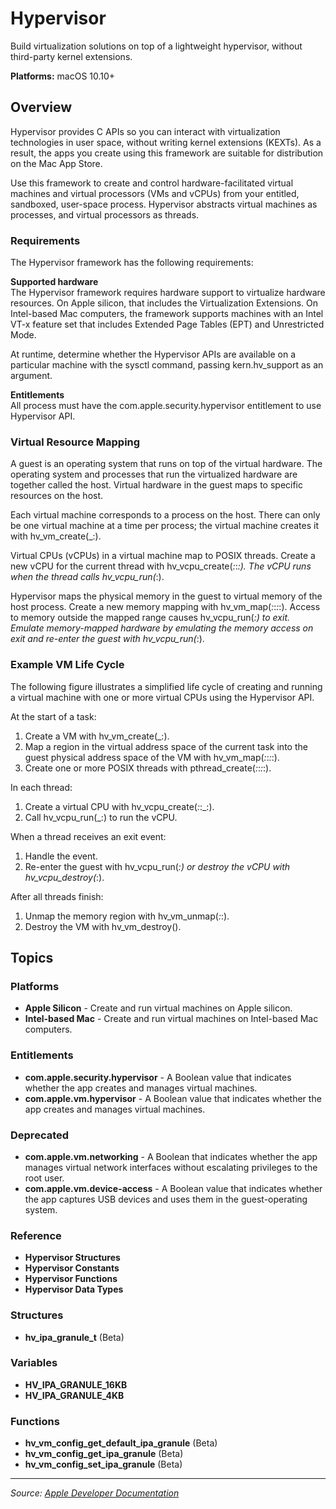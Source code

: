 # Hypervisor

Build virtualization solutions on top of a lightweight hypervisor, without third-party kernel extensions.

**Platforms:** macOS 10.10+

## Overview

Hypervisor provides C APIs so you can interact with virtualization technologies in user space, without writing kernel extensions (KEXTs). As a result, the apps you create using this framework are suitable for distribution on the Mac App Store.

Use this framework to create and control hardware-facilitated virtual machines and virtual processors (VMs and vCPUs) from your entitled, sandboxed, user-space process. Hypervisor abstracts virtual machines as processes, and virtual processors as threads.

### Requirements

The Hypervisor framework has the following requirements:

**Supported hardware**  
The Hypervisor framework requires hardware support to virtualize hardware resources. On Apple silicon, that includes the Virtualization Extensions. On Intel-based Mac computers, the framework supports machines with an Intel VT-x feature set that includes Extended Page Tables (EPT) and Unrestricted Mode.

At runtime, determine whether the Hypervisor APIs are available on a particular machine with the sysctl command, passing kern.hv_support as an argument.

**Entitlements**  
All process must have the com.apple.security.hypervisor entitlement to use Hypervisor API.

### Virtual Resource Mapping

A guest is an operating system that runs on top of the virtual hardware. The operating system and processes that run the virtualized hardware are together called the host. Virtual hardware in the guest maps to specific resources on the host.

Each virtual machine corresponds to a process on the host. There can only be one virtual machine at a time per process; the virtual machine creates it with hv_vm_create(_:).

Virtual CPUs (vCPUs) in a virtual machine map to POSIX threads. Create a new vCPU for the current thread with hv_vcpu_create(_:_:_:). The vCPU runs when the thread calls hv_vcpu_run(_:).

Hypervisor maps the physical memory in the guest to virtual memory of the host process. Create a new memory mapping with hv_vm_map(_:_:_:_:). Access to memory outside the mapped range causes hv_vcpu_run(_:) to exit. Emulate memory-mapped hardware by emulating the memory access on exit and re-enter the guest with hv_vcpu_run(_:).

### Example VM Life Cycle

The following figure illustrates a simplified life cycle of creating and running a virtual machine with one or more virtual CPUs using the Hypervisor API.

At the start of a task:

1. Create a VM with hv_vm_create(_:).
2. Map a region in the virtual address space of the current task into the guest physical address space of the VM with hv_vm_map(_:_:_:_:).
3. Create one or more POSIX threads with pthread_create(_:_:_:_:).

In each thread:

1. Create a virtual CPU with hv_vcpu_create(_:_:_:).
2. Call hv_vcpu_run(_:) to run the vCPU.

When a thread receives an exit event:

1. Handle the event.
2. Re-enter the guest with hv_vcpu_run(_:) or destroy the vCPU with hv_vcpu_destroy(_:).

After all threads finish:

1. Unmap the memory region with hv_vm_unmap(_:_:).
2. Destroy the VM with hv_vm_destroy().

## Topics

### Platforms
- **Apple Silicon** - Create and run virtual machines on Apple silicon.
- **Intel-based Mac** - Create and run virtual machines on Intel-based Mac computers.

### Entitlements
- **com.apple.security.hypervisor** - A Boolean value that indicates whether the app creates and manages virtual machines.
- **com.apple.vm.hypervisor** - A Boolean value that indicates whether the app creates and manages virtual machines.

### Deprecated
- **com.apple.vm.networking** - A Boolean that indicates whether the app manages virtual network interfaces without escalating privileges to the root user.
- **com.apple.vm.device-access** - A Boolean value that indicates whether the app captures USB devices and uses them in the guest-operating system.

### Reference
- **Hypervisor Structures**
- **Hypervisor Constants**
- **Hypervisor Functions**
- **Hypervisor Data Types**

### Structures
- **hv_ipa_granule_t** (Beta)

### Variables
- **HV_IPA_GRANULE_16KB**
- **HV_IPA_GRANULE_4KB**

### Functions
- **hv_vm_config_get_default_ipa_granule** (Beta)
- **hv_vm_config_get_ipa_granule** (Beta)
- **hv_vm_config_set_ipa_granule** (Beta)

---

*Source: [Apple Developer Documentation](https://developer.apple.com/documentation/Hypervisor)*